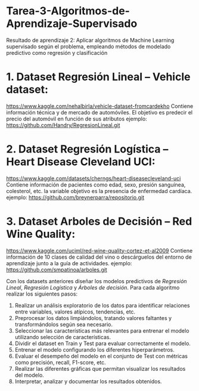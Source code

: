 # Tarea-3-Algoritmos-de-Aprendizaje-Supervisado
Resultado de aprendizaje 2: Aplicar algoritmos de Machine Learning supervisado según el problema, empleando métodos de modelado predictivo como regresión y clasificación 

#  1. Dataset Regresión Lineal – Vehicle dataset:
https://www.kaggle.com/nehalbirla/vehicle-dataset-fromcardekho
Contiene información técnica y de mercado de automóviles. El objetivo es predecir el precio del automóvil en función de sus atributos
ejemplo: https://github.com/Handry/RegresionLineal.git
#  2. Dataset Regresión Logística – Heart Disease Cleveland UCI:
https://www.kaggle.com/datasets/cherngs/heart-diseasecleveland-uci
Contiene información de pacientes como edad, sexo, presión sanguínea, colesterol, etc. la variable objetivo es la presencia de enfermedad cardíaca.
ejemplo: https://github.com/breynerparra/repositorio.git
#  3. Dataset Arboles de Decisión – Red Wine Quality:
https://www.kaggle.com/uciml/red-wine-quality-cortez-et-al2009
Contiene información de 10 clases de calidad del vino o descárguelos del entorno de aprendizaje junto a la guía de actividades.
ejemplo: https://github.com/smpatinoa/arboles.git

Con los datasets anteriores diseñar los modelos predictivos de *Regresión Lineal*, *Regresión Logística* y *Árboles de decisión*. Para cada algoritmo realizar los siguientes pasos:
1. Realizar un análisis exploratorio de los datos para identificar relaciones entre variables, valores atípicos, tendencias, etc.
2. Preprocesar los datos limpiándolos, tratando valores faltantes y transformándolos según sea necesario.
3. Seleccionar las características más relevantes para entrenar el modelo utilizando selección de características.
4. Dividir el dataset en Train y Test para evaluar correctamente el modelo.
5. Entrenar el modelo configurando los diferentes hiperparámetros.
6. Evaluar el desempeño del modelo en el conjunto de Test con métricas como precisión, recall, F1-score, etc.
7. Realizar las diferentes gráficas que permitan visualizar los resultados del modelo.
8. Interpretar, analizar y documentar los resultados obtenidos.
